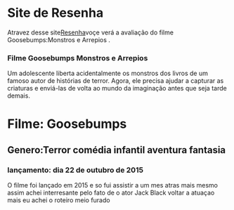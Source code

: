 # Site de Resenha #

Atravez desse site[Resenha](https://github.com/BrunoMarcos12/Cria-o-de-site/edit/gh-pages/index.md)voçe verá a avaliação do filme Goosebumps:Monstros e Arrepios  .

### Filme Goosebumps Monstros e Arrepios 
Um adolescente liberta acidentalmente os monstros dos livros de um famoso autor de histórias de terror. Agora, ele precisa ajudar a capturar as criaturas e enviá-las de volta ao mundo da imaginação antes que seja tarde demais.


#  Filme: Goosebumps
##  Genero:Terror comédia infantil aventura fantasia 
### lançamento: dia 22 de outubro de 2015

O filme foi lançado em 2015 e so fui assistir a um mes atras mais mesmo assim achei interresante pelo fato de o ator Jack Black voltar a atuaçao mais eu achei o roteiro meio furado
